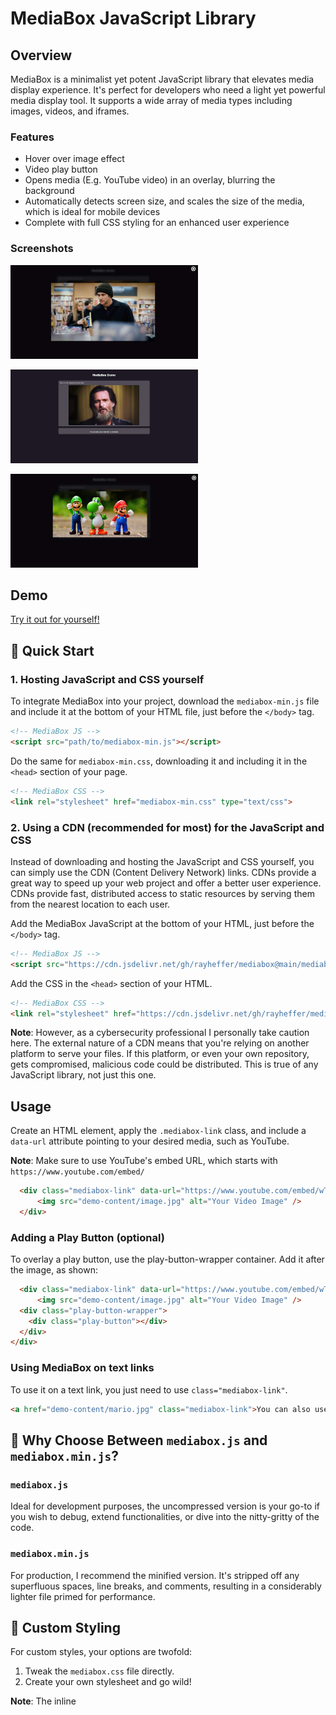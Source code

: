 # MediaBox JavaScript Library
## Overview
MediaBox is a minimalist yet potent JavaScript library that elevates media display experience. It's perfect for developers who need a light yet powerful media display tool. It supports a wide array of media types including images, videos, and iframes.

### Features
* Hover over image effect
* Video play button
* Opens media (E.g. YouTube video) in an overlay, blurring the background
* Automatically detects screen size, and scales the size of the media, which is ideal for mobile devices
* Complete with full CSS styling for an enhanced user experience

### Screenshots
<a href="screenshot01.jpg"><img src="screenshot01.jpg" width="300"></a>

<a href="screenshot02.jpg"><img src="screenshot02.jpg" width="300"></a>

<a href="screenshot03.jpg"><img src="screenshot03.jpg" width="300"></a>


## Demo

[Try it out for yourself!](https://rayheffer.github.io/mediabox/)

## 🚀 Quick Start

### 1. Hosting JavaScript and CSS yourself
To integrate MediaBox into your project, download the `mediabox-min.js` file and include it at the bottom of your HTML file, just before the `</body>` tag.

``` html
<!-- MediaBox JS -->
<script src="path/to/mediabox-min.js"></script>
```

Do the same for `mediabox-min.css`, downloading it and including it in the `<head>` section of your page.

``` html
<!-- MediaBox CSS -->
<link rel="stylesheet" href="mediabox-min.css" type="text/css">
```

### 2. Using a CDN (recommended for most) for the JavaScript and CSS
Instead of downloading and hosting the JavaScript and CSS yourself, you can simply use the CDN (Content Delivery Network) links. CDNs provide a great way to speed up your web project and offer a better user experience. CDNs provide fast, distributed access to static resources by serving them from the nearest location to each user.

Add the MediaBox JavaScript at the bottom of your HTML, just before the `</body>` tag.
``` html
<!-- MediaBox JS -->
<script src="https://cdn.jsdelivr.net/gh/rayheffer/mediabox@main/mediabox-min.js"></script>
```

Add the CSS in the `<head>` section of your HTML.

``` html
<!-- MediaBox CSS -->
<link rel="stylesheet" href="https://cdn.jsdelivr.net/gh/rayheffer/mediabox@main/mediabox-min.css" type="text/css">
```


**Note**: However, as a cybersecurity professional I personally take caution here. The external nature of a CDN means that you're relying on another platform to serve your files. If this platform, or even your own repository, gets compromised, malicious code could be distributed. This is true of any JavaScript library, not just this one. 

## Usage
Create an HTML element, apply the `.mediabox-link` class, and include a `data-url` attribute pointing to your desired media, such as YouTube.

**Note**: Make sure to use YouTube's embed URL, which starts with `https://www.youtube.com/embed/`

``` html
  <div class="mediabox-link" data-url="https://www.youtube.com/embed/wTblbYqQQag?autoplay=1">
      <img src="demo-content/image.jpg" alt="Your Video Image" />
  </div>
```

### Adding a Play Button (optional)
To overlay a play button, use the play-button-wrapper container. Add it after the image, as shown:

```html
  <div class="mediabox-link" data-url="https://www.youtube.com/embed/wTblbYqQQag?autoplay=1">
      <img src="demo-content/image.jpg" alt="Your Video Image" />
  <div class="play-button-wrapper">
    <div class="play-button"></div>
  </div>
</div>
```

### Using MediaBox on text links
To use it on a text link, you just need to use `class="mediabox-link"`.

``` html
<a href="demo-content/mario.jpg" class="mediabox-link">You can also use a text link to an image</a>
```

## 🤔 Why Choose Between `mediabox.js` and `mediabox.min.js`?

### `mediabox.js`
Ideal for development purposes, the uncompressed version is your go-to if you wish to debug, extend functionalities, or dive into the nitty-gritty of the code.

### `mediabox.min.js`
For production, I recommend the minified version. It's stripped off any superfluous spaces, line breaks, and comments, resulting in a considerably lighter file primed for performance.

## 🎨 Custom Styling
For custom styles, your options are twofold:

1. Tweak the `mediabox.css` file directly.
2. Create your own stylesheet and go wild!

**Note**: The inline <style> section in index.html serves as a demo styling guide and isn't required for MediaBox's core functionality.
